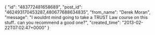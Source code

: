  {
   "id": "483772481658689",
   "post_id": "462493170453287_480677688634835",
   "from_name": "Derek Moran",
   "message": "I wouldnt mind going to take a TRUST Law course on this stuff.. can you recommend a good one?",
   "created_time": "2013-02-22T07:02:47+0000"
 }
